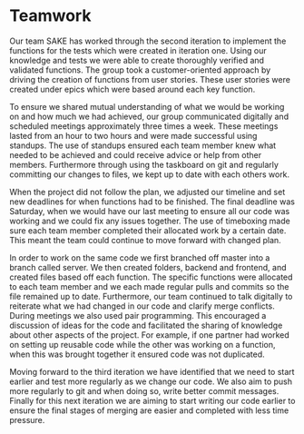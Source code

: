 # Teamwork

Our team SAKE has worked through the second iteration to implement the functions for the tests which were created in iteration one. Using our knowledge and tests we were able to create thoroughly verified and validated functions. The group took a customer-oriented approach by driving the creation of functions from user stories. These user stories were created under epics which were based around each key function.

To ensure we shared mutual understanding of what we would be working on and how much we had achieved, our group communicated digitally and scheduled meetings approximately three times a week. These meetings lasted from an hour to two hours and were made successful using standups. The use of standups ensured each team member knew what needed to be achieved and could receive advice or help from other members. Furthermore through using the taskboard on git and regularly committing our changes to files, we kept up to date with each others work.

When the project did not follow the plan, we adjusted our timeline and set new deadlines for when functions had to be finished. The final deadline was Saturday, when we would have our last meeting to ensure all our code was working and we could fix any issues together. The use of timeboxing made sure each team member completed their allocated work by a certain date. This meant the team could continue to move forward with changed plan.

In order to work on the same code we first branched off master into a branch called server. We then created folders, backend and frontend, and created files based off each function. The specific functions were allocated to each team member and we each made regular pulls and commits so the file remained up to date. Furthermore, our team continued to talk digitally to reiterate what we had changed in our code and clarify merge conflicts. During meetings we also used pair programming. This encouraged a discussion of ideas for the code and facilitated the sharing of knowledge about other aspects of the project. For example, if one partner had worked on setting up reusable code while the other was working on a function, when this was brought together it ensured code was not duplicated.

Moving forward to the third iteration we have identified that we need to start earlier and test more regularly as we change our code. We also aim to push more regularly to git and when doing so, write better commit messages. Finally for this next iteration we are aiming to start writing our code earlier to ensure the final stages of merging are easier and completed with less time pressure.
